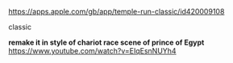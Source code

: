 https://apps.apple.com/gb/app/temple-run-classic/id420009108

classic

**remake it in style of chariot race scene of prince of Egypt**
https://www.youtube.com/watch?v=EIqEsnNUYh4
